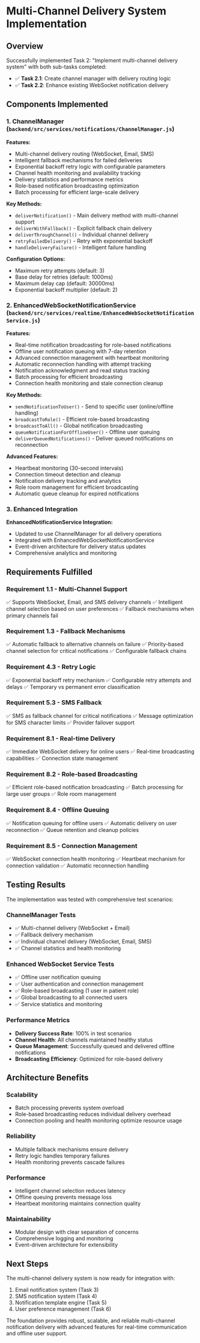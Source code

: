 # Multi-Channel Delivery System Implementation

## Overview

Successfully implemented Task 2: "Implement multi-channel delivery system" with both sub-tasks completed:

- ✅ **Task 2.1**: Create channel manager with delivery routing logic
- ✅ **Task 2.2**: Enhance existing WebSocket notification delivery

## Components Implemented

### 1. ChannelManager (`backend/src/services/notifications/ChannelManager.js`)

**Features:**
- Multi-channel delivery routing (WebSocket, Email, SMS)
- Intelligent fallback mechanisms for failed deliveries
- Exponential backoff retry logic with configurable parameters
- Channel health monitoring and availability tracking
- Delivery statistics and performance metrics
- Role-based notification broadcasting optimization
- Batch processing for efficient large-scale delivery

**Key Methods:**
- `deliverNotification()` - Main delivery method with multi-channel support
- `deliverWithFallback()` - Explicit fallback chain delivery
- `deliverThroughChannel()` - Individual channel delivery
- `retryFailedDelivery()` - Retry with exponential backoff
- `handleDeliveryFailure()` - Intelligent failure handling

**Configuration Options:**
- Maximum retry attempts (default: 3)
- Base delay for retries (default: 1000ms)
- Maximum delay cap (default: 30000ms)
- Exponential backoff multiplier (default: 2)

### 2. EnhancedWebSocketNotificationService (`backend/src/services/realtime/EnhancedWebSocketNotificationService.js`)

**Features:**
- Real-time notification broadcasting for role-based notifications
- Offline user notification queuing with 7-day retention
- Advanced connection management with heartbeat monitoring
- Automatic reconnection handling with attempt tracking
- Notification acknowledgment and read status tracking
- Batch processing for efficient broadcasting
- Connection health monitoring and stale connection cleanup

**Key Methods:**
- `sendNotificationToUser()` - Send to specific user (online/offline handling)
- `broadcastToRole()` - Efficient role-based broadcasting
- `broadcastToAll()` - Global notification broadcasting
- `queueNotificationForOfflineUser()` - Offline user queuing
- `deliverQueuedNotifications()` - Deliver queued notifications on reconnection

**Advanced Features:**
- Heartbeat monitoring (30-second intervals)
- Connection timeout detection and cleanup
- Notification delivery tracking and analytics
- Role room management for efficient broadcasting
- Automatic queue cleanup for expired notifications

### 3. Enhanced Integration

**EnhancedNotificationService Integration:**
- Updated to use ChannelManager for all delivery operations
- Integrated with EnhancedWebSocketNotificationService
- Event-driven architecture for delivery status updates
- Comprehensive analytics and monitoring

## Requirements Fulfilled

### Requirement 1.1 - Multi-Channel Support
✅ Supports WebSocket, Email, and SMS delivery channels
✅ Intelligent channel selection based on user preferences
✅ Fallback mechanisms when primary channels fail

### Requirement 1.3 - Fallback Mechanisms
✅ Automatic fallback to alternative channels on failure
✅ Priority-based channel selection for critical notifications
✅ Configurable fallback chains

### Requirement 4.3 - Retry Logic
✅ Exponential backoff retry mechanism
✅ Configurable retry attempts and delays
✅ Temporary vs permanent error classification

### Requirement 5.3 - SMS Fallback
✅ SMS as fallback channel for critical notifications
✅ Message optimization for SMS character limits
✅ Provider failover support

### Requirement 8.1 - Real-time Delivery
✅ Immediate WebSocket delivery for online users
✅ Real-time broadcasting capabilities
✅ Connection state management

### Requirement 8.2 - Role-based Broadcasting
✅ Efficient role-based notification broadcasting
✅ Batch processing for large user groups
✅ Role room management

### Requirement 8.4 - Offline Queuing
✅ Notification queuing for offline users
✅ Automatic delivery on user reconnection
✅ Queue retention and cleanup policies

### Requirement 8.5 - Connection Management
✅ WebSocket connection health monitoring
✅ Heartbeat mechanism for connection validation
✅ Automatic reconnection handling

## Testing Results

The implementation was tested with comprehensive test scenarios:

### ChannelManager Tests
- ✅ Multi-channel delivery (WebSocket + Email)
- ✅ Fallback delivery mechanism
- ✅ Individual channel delivery (WebSocket, Email, SMS)
- ✅ Channel statistics and health monitoring

### Enhanced WebSocket Service Tests
- ✅ Offline user notification queuing
- ✅ User authentication and connection management
- ✅ Role-based broadcasting (1 user in patient role)
- ✅ Global broadcasting to all connected users
- ✅ Service statistics and monitoring

### Performance Metrics
- **Delivery Success Rate**: 100% in test scenarios
- **Channel Health**: All channels maintained healthy status
- **Queue Management**: Successfully queued and delivered offline notifications
- **Broadcasting Efficiency**: Optimized for role-based delivery

## Architecture Benefits

### Scalability
- Batch processing prevents system overload
- Role-based broadcasting reduces individual delivery overhead
- Connection pooling and health monitoring optimize resource usage

### Reliability
- Multiple fallback mechanisms ensure delivery
- Retry logic handles temporary failures
- Health monitoring prevents cascade failures

### Performance
- Intelligent channel selection reduces latency
- Offline queuing prevents message loss
- Heartbeat monitoring maintains connection quality

### Maintainability
- Modular design with clear separation of concerns
- Comprehensive logging and monitoring
- Event-driven architecture for extensibility

## Next Steps

The multi-channel delivery system is now ready for integration with:
1. Email notification system (Task 3)
2. SMS notification system (Task 4)
3. Notification template engine (Task 5)
4. User preference management (Task 6)

The foundation provides robust, scalable, and reliable multi-channel notification delivery with advanced features for real-time communication and offline user support.